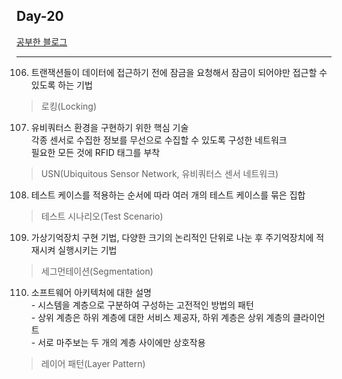 ## Day-20

[공부한 블로그](https://starrykss.tistory.com/1849?category=636189)

---

106. 트랜잭션들이 데이터에 접근하기 전에 잠금을 요청해서 잠금이 되어야만 접근할 수 있도록 하는 기법
> 로킹(Locking)

107. 유비쿼터스 환경을 구현하기 위한 핵심 기술   
    각종 센서로 수집한 정보를 무선으로 수집할 수 있도록 구성한 네트워크   
    필요한 모든 것에 RFID 태그를 부착
> USN(Ubiquitous Sensor Network, 유비쿼터스 센서 네트워크)

108. 테스트 케이스를 적용하는 순서에 따라 여러 개의 테스트 케이스를 묶은 집합
> 테스트 시나리오(Test Scenario)

109. 가상기억장치 구현 기법, 다양한 크기의 논리적인 단위로 나눈 후 주기억장치에 적재시켜 실행시키는 기법
> 세그먼테이션(Segmentation)

110. 소프트웨어 아키텍처에 대한 설명   
    - 시스템을 계층으로 구분하여 구성하는 고전적인 방법의 패턴   
    - 상위 계층은 하위 계층에 대한 서비스 제공자, 하위 계층은 상위 계층의 클라이언트   
    - 서로 마주보는 두 개의 계층 사이에만 상호작용   
> 레이어 패턴(Layer Pattern)